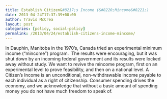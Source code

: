 ```yaml
---
title: Establish Citizen&#8217;s Income (&#8220;Mincome&#8221;)
date: 2013-04-24T17:37:39+00:00
author: Travis McCrea
layout: post
categories: [policy, social-policy]
permalink: /2013/04/24/establish-citizens-income-mincome/
---
```

In Dauphin, Manitoba in the 1970&#8217;s, Canada tried an experimental minimum income (&#8220;mincome&#8221;) program.  The results were encouraging, but it was shut down by an incoming federal government and its results were locked away without study. We want to revive the mincome program, first on an experimental level to prove feasibility, and then on a national level. A Citizen&#8217;s Income is an unconditional, non-withdrawable income payable to each individual as a right of citizenship. Consumer spending drives the economy, and we acknowledge that without a basic amount of spending money you do not have much freedom to speak of.